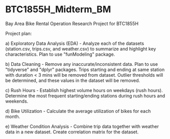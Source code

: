 # BTC1855H_Midterm_BM
Bay Area Bike Rental Operation Research Project for BTC1855H

Project plan:

a) Exploratory Data Analysis (EDA) - Analyze each of the datasets (station.csv, trips.csv, and weather.csv) to summarize and highlight key characteristics. Plan to use "funModeling" package.

b) Data Cleaning - Remove any inaccurate/inconsistent data. Plan to use "tidyverse" and "dplyr" packages. Trips starting and ending at same station with duration < 3 mins will be removed from dataset. Outlier thresholds will be determined, and these values in the dataset will be removed.

c) Rush Hours - Establish highest volume hours on weekdays (rush hours). Determine the most frequent starting/ending stations during rush hours and weekends.

d) Bike Utilization - Calculate the average utilization of bikes for each month.

e) Weather Condition Analysis - Combine trip data together with weather data in a new dataset. Create correlation matrix for the dataset. 
